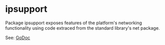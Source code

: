 ipsupport
=========

Package ipsupport exposes features of the platform's networking functionality using code extraced from the standard library's net package.

See: [GoDoc](http://godoc.org/github.com/abursavich/ipsupport)
